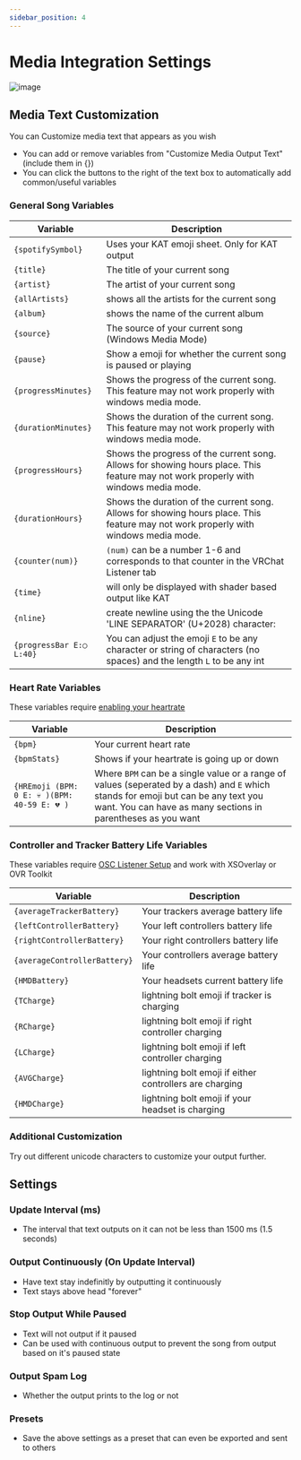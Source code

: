 ```yaml
---
sidebar_position: 4
---
```

# Media Integration Settings

 ![image](https://github.com/VRCWizard/TTS-Voice-Wizard/assets/101527472/b81081df-ce50-4bff-8c47-48a103a56d2d)


## Media Text Customization
You can Customize media text that appears as you wish 
- You can add or remove variables from "Customize Media Output Text" (include them in {})
- You can click the buttons to the right of the text box to automatically add common/useful variables


### General Song Variables
| Variable | Description |
| ------ | ------|
|``{spotifySymbol}`` | Uses your KAT emoji sheet. Only for KAT output |
| ``{title}``| The title of your current song |
| ``{artist}``| The artist of your current song |
| ``{allArtists}``| shows all the artists for the current song |
| ``{album}``| shows the name of the current album |
| ``{source}``| The source of your current song (Windows Media Mode) |
| ``{pause}``|  Show a emoji for whether the current song is paused or playing  |
| ``{progressMinutes}``|     Shows the progress of the current song. This feature may not work properly with windows media mode. |
| ``{durationMinutes}``| Shows the duration of the current song. This feature may not work properly with windows media mode. |
| ``{progressHours}  `` | Shows the progress of the current song. Allows for showing hours place. This feature may not work properly with windows media mode. |
| ``{durationHours}``| Shows the duration of the current song. Allows for showing hours place. This feature may not work properly with windows media mode. |   
| ``{counter(num)}``| ``(num)`` can be a number 1-6 and corresponds to that counter in the VRChat Listener tab|
| ``{time}``| will only be displayed with shader based output like KAT|
| ``{nline}``| create newline using the the Unicode 'LINE SEPARATOR' (U+2028) character: `` `` |
| ``{progressBar E:◯ L:40}``| You can adjust the emoji ``E`` to be any character or string of characters (no spaces) and the length ``L`` to be any int |


### Heart Rate Variables
These variables require [enabling your heartrate](/docs/HeartRate/HeartRateWithPulsoid)

| Variable | Description |
| ------ | ------|
| ``{bpm}``| Your current heart rate |
| ``{bpmStats}``| Shows if your heartrate is going up or down |
| ``{HREmoji (BPM: 0 E: 💀 )(BPM: 40-59 E: 💔 )``| Where ``BPM`` can be a single value or a range of values (seperated by a dash) and ``E`` which stands for emoji but can be any text you want. You can have as many sections in parentheses as you want |

### Controller and Tracker Battery Life Variables
These variables require [OSC Listener Setup](https://github.com/VRCWizard/TTS-Voice-Wizard/wiki/OSC-Listener) and work with XSOverlay or OVR Toolkit

| Variable | Description |
| ------ | ------|
|``{averageTrackerBattery}``| Your trackers average battery life|
| ``{leftControllerBattery}``|Your left controllers battery life|
| ``{rightControllerBattery}``| Your right controllers battery life|
| ``{averageControllerBattery}``|  Your controllers average battery life |
| ``{HMDBattery}`` | Your headsets current battery life|
|``{TCharge}``|  lightning bolt emoji if tracker is charging|
|``{RCharge}`` |   lightning bolt emoji if right controller charging|
| ``{LCharge}``|   lightning bolt emoji if left controller charging |
| ``{AVGCharge}``|  lightning bolt emoji if either controllers are charging |
| ``{HMDCharge}`` | lightning bolt emoji if your headset is charging |


### Additional Customization
Try out different unicode characters to customize your output further.


## Settings

### Update Interval (ms)
- The interval that text outputs on it can not be less than 1500 ms (1.5 seconds)

### Output Continuously (On Update Interval)
- Have text stay indefinitly by outputting it continuously
- Text stays above head "forever"

### Stop Output While Paused
- Text will not output if it paused
- Can be used with continuous output to prevent the song from output based on it's paused state

### Output Spam Log
- Whether the output prints to the log or not

### Presets
- Save the above settings as a preset that can even be exported and sent to others

